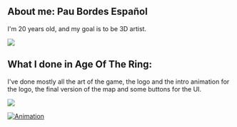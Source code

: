 ## About me: Pau Bordes Español

I'm 20 years old, and my goal is to be 3D artist.

![](https://i.gyazo.com/3c04162bfd4f7324a31a2255c8d79d74.jpg) 

## What I done in Age Of The Ring:

I've done mostly all the art of the game, the logo and the intro animation for the logo, the final version of the map and some buttons for the UI.

![](https://i.gyazo.com/9d040d7711cdd9bb76b185f58028364a.png) 

[![Animation](https://img.youtube.com/vi/T-D1KVIuvjA/0.jpg)](https://www.youtube.com/watch?v=w72vBgOmsOI&feature=youtu.be)
